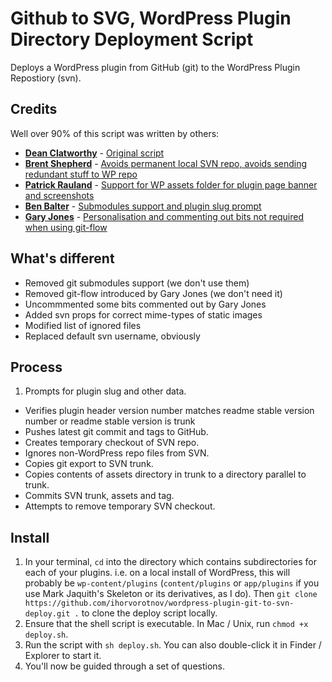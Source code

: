 # Github to SVG, WordPress Plugin Directory Deployment Script

Deploys a WordPress plugin from GitHub (git) to the WordPress Plugin Repostiory (svn).

## Credits

Well over 90% of this script was written by others:

 - **[Dean Clatworthy](https://twitter.com/deanclatworthy)** - [Original script](https://github.com/deanc/wordpress-plugin-git-svn)
 - **[Brent Shepherd](https://twitter.com/thenbrent)** - [Avoids permanent local SVN repo, avoids sending redundant stuff to WP repo](http://thereforei.am/2011/04/21/git-to-svn-automated-wordpress-plugin-deployment/)
 - **[Patrick Rauland](https://twitter.com/BFTrick)** - [Support for WP assets folder for plugin page banner and screenshots](https://github.com/BFTrick/jotform-integration/blob/master/deploy.sh)
 - **[Ben Balter](https://twitter.com/benbalter)** - [Submodules support and plugin slug prompt](https://github.com/benbalter/Github-to-WordPress-Plugin-Directory-Deployment-Script/)
 - **[Gary Jones](https://twitter.com/GaryJ)** - [Personalisation and commenting out bits not required when using git-flow](https://github.com/GaryJones/wordpress-plugin-git-flow-svn-deploy)

## What's different

- Removed git submodules support (we don't use them)
- Removed git-flow introduced by Gary Jones (we don't need it)
- Uncommmented some bits commented out by Gary Jones
- Added svn props for correct mime-types of static images
- Modified list of ignored files
- Replaced default svn username, obviously

## Process

 1. Prompts for plugin slug and other data.
 - Verifies plugin header version number matches readme stable version number or readme stable version is trunk
 - Pushes latest git commit and tags to GitHub.
 - Creates temporary checkout of SVN repo.
 - Ignores non-WordPress repo files from SVN.
 - Copies git export to SVN trunk.
 - Copies contents of assets directory in trunk to a directory parallel to trunk.
 - Commits SVN trunk, assets and tag.
 - Attempts to remove temporary SVN checkout.

## Install

1. In your terminal, `cd` into the directory which contains subdirectories for each of your plugins. i.e. on a local install of WordPress, this will probably be `wp-content/plugins` (`content/plugins` or `app/plugins` if you use Mark Jaquith's Skeleton or its derivatives, as I do). Then `git clone https://github.com/ihorvorotnov/wordpress-plugin-git-to-svn-deploy.git .` to clone the deploy script locally.
2. Ensure that the shell script is executable. In Mac / Unix, run `chmod +x deploy.sh`.
3. Run the script with `sh deploy.sh`. You can also double-click it in Finder / Explorer to start it.
4. You'll now be guided through a set of questions.
